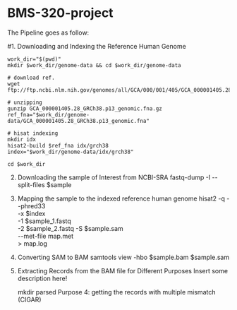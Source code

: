 # BMS-320-project
The Pipeline goes as follow:

#1. Downloading and Indexing the Reference Human Genome
	
	work_dir="$(pwd)"
	mkdir $work_dir/genome-data && cd $work_dir/genome-data

	# download ref.
	wget ftp://ftp.ncbi.nlm.nih.gov/genomes/all/GCA/000/001/405/GCA_000001405.28_GRCh38.p13/GCA_000001405.28_GRCh38.p13_genomic.fna.gz

	# unzipping
	gunzip GCA_000001405.28_GRCh38.p13_genomic.fna.gz
	ref_fna="$work_dir/genome-data/GCA_000001405.28_GRCh38.p13_genomic.fna"

	# hisat indexing
	mkdir idx
	hisat2-build $ref_fna idx/grch38
	index="$work_dir/genome-data/idx/grch38"

	cd $work_dir
2. Downloading the sample of Interest from NCBI-SRA
	fastq-dump -I --split-files $sample
3. Mapping the sample to the indexed reference human genome
	hisat2 -q --phred33 \
		-x $index \
		-1 $sample_1.fastq \
		-2 $sample_2.fastq 
		-S $sample.sam \
		--met-file map.met \
		> map.log

4. Converting SAM to BAM
	samtools view -hbo $sample.bam $sample.sam 

5. Extracting Records from the BAM file for Different Purposes
	Insert some description here!

	mkdir parsed
		Purpose 4: getting the records with multiple mismatch (CIGAR)
